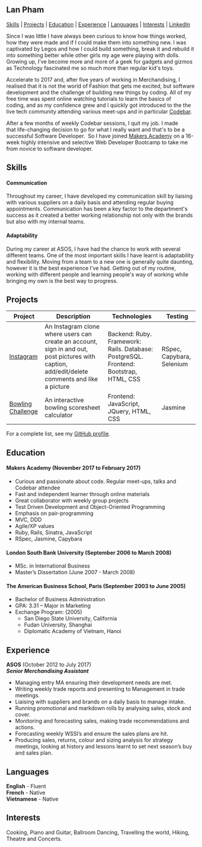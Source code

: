 ## Lan Pham

[Skills](#skills) | [Projects](#projects) | [Education](#education) | [Experience](#experience) | [Languages](#languages) | [Interests](#interests) | [LinkedIn](https://www.linkedin.com/in/lan-pham-97b30240/)

Since I was little I have always been curious to know how things worked, how they were made and if I could make them into something new. I was captivated by Legos and how I could build something, break it and rebuild it into something better while other girls my age were playing with dolls. Growing up, I’ve become more and more of a geek for gadgets and gizmos as Technology fascinated me so much more than regular kid's toys.

Accelerate to 2017 and, after five years of working in Merchandising, I realised that it is not the world of Fashion that gets me excited, but software development and the challenge of building new things by coding. All of my free time was spent online watching tutorials to learn the basics of coding, and as my confidence grew and I quickly got introduced to the the live tech community attending various meet-ups and in particular [Codebar]( https://codebar.io/).

After a few months of weekly Codebar sessions, I quit my job. I made that life-changing decision to go for what I really want and that's to be a successful Software Developer.  So I have joined [Makers Academy](http://www.makersacademy.com/) on a 16-week highly intensive and selective Web Developer Bootcamp to take me from novice to software developer.

## Skills

#### Communication

Throughout my career, I have developed my communication skill by liaising with various suppliers on a daily basis and attending regular buying appointments. Communication has been a key factor to the department's success as it created a better working relationship not only with the brands but also with my internal teams.

#### Adaptability

During my career at ASOS, I have had the chance to work with several different teams. One of the most important skills I have learnt is adaptability and flexibility. Moving from a team to a new one is generally quite daunting, however it is the best experience I've had. Getting out of my routine, working with different people and learning people's way of working while bringing my own is the best way to progress.

## Projects

Project | Description | Technologies | Testing
------- | ----------- | ------------ | -------
[Instagram](https://github.com/Albion31/instagram-challenge) | An Instagram clone where users can create an account, sign in and out, post pictures with caption, add/edit/delete comments and like a picture  | Backend: Ruby. Framework: Rails. Database: PostgreSQL. Frontend: Bootstrap, HTML, CSS | RSpec, Capybara, Selenium
[Bowling Challenge](https://github.com/Albion31/bowling-challenge) | An interactive bowling scoresheet calculator | Frontend: JavaScript, JQuery, HTML, CSS | Jasmine

For a complete list, see my [GitHub profile](https://github.com/Albion31).

## Education

#### Makers Academy (November 2017 to February 2017)

- Curious and passionate about code. Regular meet-ups, talks and Codebar attendee
- Fast and independent learner through online materials
- Great collaborator with weekly group projects
- Test Driven Development and Object-Oriented Programming
- Emphasis on pair-programming
- MVC, DDD
- Agile/XP values
- Ruby, Rails, Sinatra, JavaScript
- RSpec, Jasmine, Capybara

#### London South Bank University (September 2006 to March 2008)

- MSc. in International Business
- Master’s Dissertation (June 2007 - March 2008)

#### The American Business School, Paris (September 2003 to June 2005)

- Bachelor of Business Administration
- GPA: 3.31 – Major in Marketing
- Exchange Program: (2005)
  - San Diego State University, California
  - Fudan University, Shanghai
  - Diplomatic Academy of Vietnam, Hanoi

## Experience

**ASOS** (October 2012 to July 2017)    
**_Senior Merchandising Assistant_**

- Managing entry MA ensuring their development needs are met.
- Writing weekly trade reports and presenting to Management in trade meetings.
- Liaising with suppliers and brands on a daily basis to manage intake.
- Running promotional and markdown rolls by analysing sales, stock and cover.
- Monitoring and forecasting sales, making trade recommendations and actions.
- Forecasting weekly WSSI’s and ensure the sales plans are hit.
- Producing sales, returns, colour and sizing analysis for strategy meetings,
looking at history and lessons learnt to set next season’s buy and sales plan.

## Languages

**English** - Fluent  
**French** - Native  
**Vietnamese** - Native

## Interests

Cooking, Piano and Guitar, Ballroom Dancing, Travelling the world, Hiking, Theatre and Concerts.
